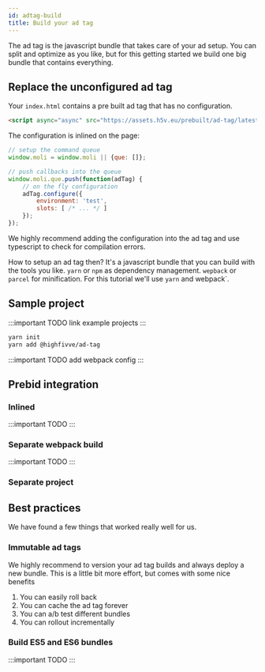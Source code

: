 ```yaml
---
id: adtag-build
title: Build your ad tag
---
```


The ad tag is the javascript bundle that takes care of your ad setup.
You can split and optimize as you like, but for this getting started we build one
big bundle that contains everything.

## Replace the unconfigured ad tag

Your `index.html` contains a pre built ad tag that has no configuration.

```html
<script async="async" src="https://assets.h5v.eu/prebuilt/ad-tag/latest.js"></script>
```

The configuration is inlined on the page:

```javascript
// setup the command queue
window.moli = window.moli || {que: []};

// push callbacks into the queue
window.moli.que.push(function(adTag) {
    // on the fly configuration
    adTag.configure({
        environment: 'test',
        slots: [ /* ... */ ]
    });
});
```

We highly recommend adding the configuration into the ad tag and use typescript to
check for compilation errors.

How to setup an ad tag then? It's a javascript bundle that you can build with the tools
you like. `yarn` or `npm` as dependency management. `wepback` or `parcel` for minification.
For this tutorial we'll use `yarn` and webpack`.

## Sample project

:::important TODO
link example projects
:::

```bash
yarn init
yarn add @highfivve/ad-tag
```

:::important TODO
add webpack config
:::

## Prebid integration

### Inlined

:::important TODO
:::

### Separate webpack build

:::important TODO
:::
### Separate project

## Best practices

We have found a few things that worked really well for us.

### Immutable ad tags

We highly recommend to version your ad tag builds and always deploy a new bundle.
This is a little bit more effort, but comes with some nice benefits

1. You can easily roll back
2. You can cache the ad tag forever
3. You can a/b test different bundles
4. You can rollout incrementally

### Build ES5 and ES6 bundles

:::important TODO
:::

